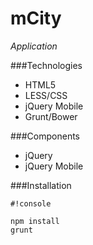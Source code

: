 # mCity
*Application*

###Technologies

* HTML5
* LESS/CSS
* jQuery Mobile
* Grunt/Bower


###Components

* jQuery
* jQuery Mobile


###Installation


```
#!console

npm install
grunt
```